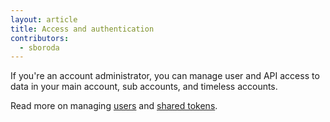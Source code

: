 ```yaml
---
layout: article
title: Access and authentication
contributors:
  - sboroda
---
```


If you're an account administrator, you can manage user and API access to data in your main account, sub accounts, and timeless accounts.

Read more on managing [users](manage-users.html) and [shared tokens](shared-tokens.html).